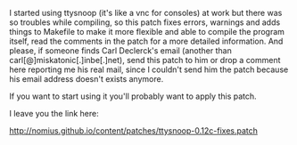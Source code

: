 I started using ttysnoop (it's like a vnc for consoles) at work but there was so troubles while compiling, so this patch fixes errors, warnings and adds things to Makefile to make it more flexible and able to compile the program itself, read the comments in the patch for a more detailed information.
And please, if someone finds Carl Declerck's email (another than carl[@]miskatonic[.]inbe[.]net), send this patch to him or drop a comment here reporting me his real mail, since I couldn't send him the patch because his email address doesn't exists anymore. 

If you want to start using it you'll probably want to apply this patch.

I leave you the link here:

<http://nomius.github.io/content/patches/ttysnoop-0.12c-fixes.patch>

